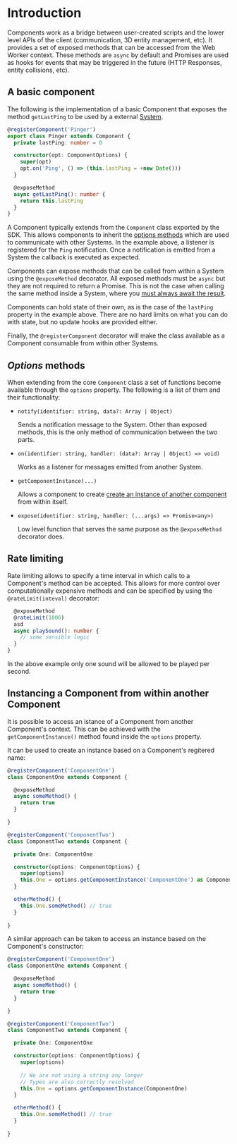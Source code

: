 # Introduction

Components work as a bridge between user-created scripts and the lower level APIs of the client (communication, 3D entity management, etc). It provides a set of exposed methods that can be accessed from the Web Worker context. These methods are `async` by default and Promises are used as hooks for events that may be triggered in the future (HTTP Responses, entity collisions, etc).

## A basic component

The following is the implementation of a basic Component that exposes the method `getLastPing` to be used by a external [System](../systems/introduction.md).


```ts
@registerComponent('Pinger')
export class Pinger extends Component {
  private lastPing: number = 0

  constructor(opt: ComponentOptions) {
    super(opt)
    opt.on('Ping', () => (this.lastPing = +new Date()))
  }

  @exposeMethod
  async getLastPing(): number {
    return this.lastPing
  }
}
```

A Component typically extends from the `Component` class exported by the SDK. This allows components to inherit the [options methods](#options-methods) which are used to communicate with other Systems. In the example above, a listener is registered for the `Ping` notification. Once a notification is emitted from a System the callback is executed as expected.

Components can expose methods that can be called from within a System using the `@exposeMethod` decorator. All exposed methods must be `async` but they are not required to return a Promise. This is not the case when calling the same method inside a System, where you [must always await the result](../systems/introduction.md). 

Components can hold state of their own, as is the case of the `lastPing` property in the example above. There are no hard limits on what you can do with state, but no update hooks are provided either.

Finally, the `@registerComponent` decorator will make the class available as a Component consumable from within other Systems.

## *Options* methods

When extending from the core `Component` class a set of functions become available through the `options` property. The following is a list of them and their functionality:

- `notify(identifier: string, data?: Array | Object)`
  
  Sends a notification message to the System. Other than exposed methods, this is the only method of communication between the two parts.

- `on(identifier: string, handler: (data?: Array | Object) => void)`

  Works as a listener for messages emitted from another System.

- `getComponentInstance(...)`

  Allows a component to create [create an instance of another component](#instancing-component) from within itself.

- `expose(identifier: string, handler: (...args) => Promise<any>)`

  Low level function that serves the same purpose as the `@exposeMethod` decorator does.


## Rate limiting
Rate limiting allows to specify a time interval in which calls to a Component's method can be accepted. This allows for more control over computationally expensive methods and can be specified by using the `@rateLimit(inteval)` decorator:

```ts
  @exposeMethod
  @rateLimit(1000)  
  asd
  async playSound(): number {
    // some sensible logic
  }
}
``` 

In the above example only one sound will be allowed to be played per second.

## Instancing a Component from within another Component

It is possible to access an istance of a Component from another Component's context. This can be achieved with the `getComponentInstance()` method found inside the `options` property.

It can be used to create an instance based on a Component's regitered name:

```ts
@registerComponent('ComponentOne')
class ComponentOne extends Component {

  @exposeMethod
  async someMethod() {
    return true
  }

}

@registerComponent('ComponentTwo')
class ComponentTwo extends Component {

  private One: ComponentOne

  constructor(options: ComponentOptions) {
    super(options)
    this.One = options.getComponentInstance('ComponentOne') as ComponentOne
  }

  otherMethod() {
    this.One.someMethod() // true
  }
  
}
```

A similar approach can be taken to access an instance based on the Component's constructor:

```ts
@registerComponent('ComponentOne')
class ComponentOne extends Component {

  @exposeMethod
  async someMethod() {
    return true
  }

}

@registerComponent('ComponentTwo')
class ComponentTwo extends Component {

  private One: ComponentOne

  constructor(options: ComponentOptions) {
    super(options)
    
    // We are not using a string any longer
    // Types are also correctly resolved
    this.One = options.getComponentInstance(ComponentOne)
  }

  otherMethod() {
    this.One.someMethod() // true
  }
  
}
```
